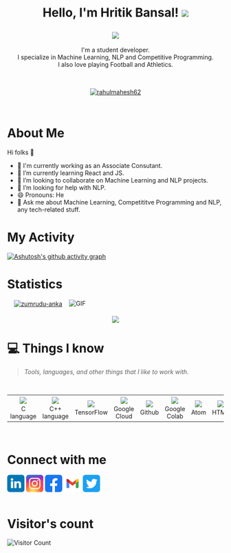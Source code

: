 <h1><p align="center">Hello, I'm Hritik Bansal! <a href="https://rahulmahesh.me/"><img src="https://media.giphy.com/media/hvRJCLFzcasrR4ia7z/giphy.gif" width="35px"></h1></a></p>
<p align="center">
  <img src="https://github.com/lasnabunan/lasnabunan/blob/main/Intro_Hritik.gif" width="550px" />
</p>

<!--
<p align="center">
    <img src="https://github.com/lasnabunan/Hritik_Bansal/blob/main/Hritik%20Bansal(2).png" width="550px" alt="Hritik Bansal" />
</p>
-->
<p align="center">I'm a student developer.<br/>I specialize in Machine Learning, NLP and Competitive Programming.<br> I also love playing Football and Athletics.<br></p><br/>

<p align = "center"><a href="https://www.buymeacoffee.com/rahulmahesh62"> <img align="center" src="https://cdn.buymeacoffee.com/buttons/v2/default-yellow.png" height="45" width="170" alt="rahulmahesh62" /></a></p><br>


# About Me
Hi folks :wave: 

- 🔭 I'm currently working as an Associate Consutant.
- 🌱 I’m currently learning React and JS.
- 👯 I’m looking to collaborate on Machine Learning and NLP projects.
- 🤔 I’m looking for help with NLP.
- 😄 Pronouns: He
- 💬 Ask me about Machine Learning, Competititve Programming and NLP, any tech-related stuff.

# My Activity

<!--[![Ashutosh's github activity graph](https://activity-graph.herokuapp.com/graph?username=lasnabunan&custom_title=Hritik's%20Contribution%20Graph&hide_border=false&bg_color=14202E&color=E4F4F3&line=38BFF0&point=E4F4F3)](https://github.com/lasnabunan/github-readme-activity-graph)
-->
[![Ashutosh's github activity graph](https://activity-graph.herokuapp.com/graph?username=lasnabunan&theme=redical)](https://github.com/lasnabunan/github-readme-activity-graph)

# Statistics

<img align="right" alt="GIF" src="https://raw.githubusercontent.com/rahul-jha98/rahul-jha98/main/techstack.gif" width="360px"/>

<p align=center>
  <div align=center>
    <a href="https://github.com/denvercoder1/github-readme-streak-stats" title="Go to Source">
      <img align="center" width=396 src="https://github-readme-streak-stats.herokuapp.com/?user=lasnabunan&theme=react&border=61dafb" alt="zumrudu-anka" />
    </a>
      <br><br>
    <a href="https://github.com/anuraghazra/github-readme-stats" title="Go to Source">
      <img align="center" width=396 src="https://github-readme-stats.vercel.app/api?username=lasnabunan&show_icons=true&theme=react&border_color=61dafb"/>
    </a>
  </div>  
</p>

# 💻 Things I know

> <i>Tools, languages, and other things that I like to work with.</i>
<br>
<table>
  <tr>
    <td align="center" width="96">
      <a>
        <img src="https://github.com/lasnabunan/lasnabunan/blob/main/Icon%20Packs/C.png" width="40"/>
      </a>
      <br>C language
    </td>
    <td align="center" width="96">
      <a>
        <img src="https://github.com/lasnabunan/lasnabunan/blob/main/Icon%20Packs/C%2B%2B.png" width="40"/>
      </a>
      <br>C++ language
    </td>
    <td align="center" width="96">
      <a>
        <img src="https://github.com/lasnabunan/lasnabunan/blob/main/Icon%20Packs/tensorflow-ar21.svg" width="100"/>
      </a>
      <br>TensorFlow
    </td>
    <td align="center" width="96">
      <a>
        <img src="https://github.com/lasnabunan/lasnabunan/blob/main/Icon%20Packs/google-cloud.png" width="40"/>
      </a>
      <br>Google Cloud
    </td>
    <td align="center" width="96">
      <a>
        <img src="https://github.com/lasnabunan/lasnabunan/blob/main/Icon%20Packs/github-seeklogo.com.svg" width="40"/>
      </a>
      <br>Github
    </td>
    <td align="center" width="96">
      <a>
        <img src="https://github.com/lasnabunan/lasnabunan/blob/main/Icon%20Packs/colab_favicon_256px.png" width="40"/>
      </a>
      <br>Google Colab
    </td>
    <td align="center" width="96">
      <a>
        <img src="https://github.com/lasnabunan/lasnabunan/blob/main/Icon%20Packs/atom.svg" width="40"/>
      </a>
      <br>Atom
    </td>
    <td align="center" width="96">
      <a>
        <img src="https://github.com/soilshubham/soilshubham/blob/main/icons/html.svg" width="40"/>
      </a>
      <br>HTML
    </td>
    <td align="center" width="96">
      <a>
        <img src="https://github.com/soilshubham/soilshubham/blob/main/icons/css.svg" width="40"/>
      </a>
      <br>CSS
    </td>
    <td align="center" width="96">
      <a>
        <img src="https://github.com/soilshubham/soilshubham/blob/main/icons/js.svg" width="40"/>
      </a>
      <br>Javascript
    </td>
    <td align="center" width="96">
      <a>
        <img src="https://github.com/soilshubham/soilshubham/blob/main/icons/bootstrap.svg" width="40"/>
      </a>
      <br>Bootstrap
    </td>
    <td align="center" width="96">
      <a>
        <img src="https://github.com/soilshubham/soilshubham/blob/main/icons/unity.svg" width="40"/>
      </a>
      <br>Unity
    </td>
    <td align="center" width="96">
      <a>
        <img src="https://github.com/soilshubham/soilshubham/blob/main/icons/py.svg" width="40"/>
      </a>
      <br>Python
    </td>
    <td align="center" width="96">
      <a>
        <img src="https://github.com/soilshubham/soilshubham/blob/main/icons/ps.svg" width="40"/>
      </a>
      <br>Photoshop
    </td> 
  </tr>
</table>
<br>

# Connect with me

[<img align ="center" width = "40px" height ="40px" src = "https://github.com/edent/SuperTinyIcons/blob/master/images/svg/linkedin.svg"/>](https://www.linkedin.com/in/hritikbansal/)
[<img align ="center" width = "40px" height ="40px" src = "https://github.com/edent/SuperTinyIcons/blob/master/images/svg/instagram.svg"/>](https://www.instagram.com/_blank_hritik/)
[<img align ="center" width = "40px" height ="40px" src = "https://github.com/edent/SuperTinyIcons/blob/master/images/svg/facebook.svg"/>](https://www.facebook.com/hritik.bansal.1)
[<img align ="center" width = "40px" height ="40px" src = "https://github.com/edent/SuperTinyIcons/blob/master/images/svg/gmail.svg"/>](mailto:hritik.anselmite@gmail.com)
[<img align = "center" width = "40px" height = "40px" src = "https://github.com/edent/SuperTinyIcons/blob/master/images/svg/twitter.svg">](https://twitter.com/lasnabunan)
<br><br>

# Visitor's count

![Visitor Count](https://profile-counter.glitch.me/{Hritik_Bansal}/count.svg)

